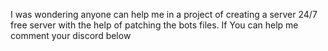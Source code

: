 I was wondering anyone can help me in a project of creating a server 24/7 free server with the help of patching the bots files.
If You can help me comment your discord below
